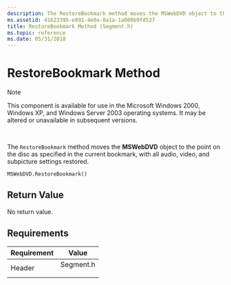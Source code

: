 ```yaml
---
description: The RestoreBookmark method moves the MSWebDVD object to the point on the disc as specified in the current bookmark, with all audio, video, and subpicture settings restored.
ms.assetid: 41623395-e891-4e0a-8a1a-1a000b9fd537
title: RestoreBookmark Method (Segment.h)
ms.topic: reference
ms.date: 05/31/2018
---
```


# RestoreBookmark Method

> [!Note]  
> This component is available for use in the Microsoft Windows 2000, Windows XP, and Windows Server 2003 operating systems. It may be altered or unavailable in subsequent versions.

 

The `RestoreBookmark` method moves the **MSWebDVD** object to the point on the disc as specified in the current bookmark, with all audio, video, and subpicture settings restored.

``` syntax
MSWebDVD.RestoreBookmark()
```

## Return Value

No return value.

## Requirements



| Requirement | Value |
|-------------------|--------------------------------------------------------------------------------------|
| Header<br/> | <dl> <dt>Segment.h</dt> </dl> |



 

 




